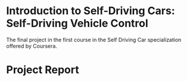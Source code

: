 # Introduction to Self-Driving Cars: Self-Driving Vehicle Control
The final project in the first  course in the Self Driving Car specialization offered by Coursera.

# Project Report
